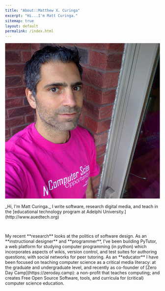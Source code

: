 ```yaml
---
title: "About::Matthew X. Curinga"
excerpt: "Hi...I'm Matt Curinga."
sitemap: true
layout: default
permalink: /index.html
---
```


<div class="col-md-5 col-sm-4"><img src="img/mxc-csed-sq.jpg" alt="matt on the balcony" class="img-responsive img-rounded"></div>
<div class="col-md-7 col-sm-8">
<p class="lead" markdown="1">
_Hi, I'm Matt Curinga._ I write software, research digital media, and teach in the [educational technology program at Adelphi University.](http://www.auedtech.org)
</p>
<br>
<p class="justify" markdown="1">
My recent **research** looks at the politics of software design. As an **instructional designer** and **programmer**, I've been building PyTutor, a web platform for studying computer programming (in python) which incorporates aspects of wikis, version control, and test suites for authoring questions; with social networks for peer tutoring. As an **educator** I have been focused on teaching computer science as a critical media literacy: at the graduate and undergraduate level, and recently as co-founder of [Zero Day Camp](https://zeroday.camp): a non-profit that teaches computing; and creates Free Open Source Software, tools, and curricula for (critical) computer science education.
</p>
</div>

